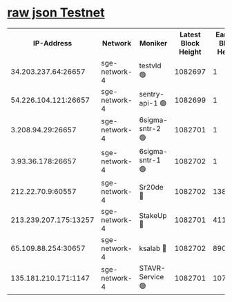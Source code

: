 
[raw json Testnet](https://rpc-check.sget.stavr.tech/sget/rpc-sget-result.json)
=


<table><tr><th>IP-Address</th><th>Network</th><th>Moniker</th><th>Latest Block Height</th><th>Earliest Block Height</th><th>Catching Up</th><th>Tx Index</th><th>Voting Power</th><th>Scan Time</th></tr><tr><td>34.203.237.64:26657</td><td>sge-network-4</td><td>testvld 🟢</td><td>1082697</td><td>1</td><td>False</td><td>on</td><td>0</td><td>2024-01-13T09:27:16.589568010UTC</td></tr><tr><td>54.226.104.121:26657</td><td>sge-network-4</td><td>sentry-api-1 🟢</td><td>1082699</td><td>1</td><td>False</td><td>on</td><td>0</td><td>2024-01-13T09:27:31.603790970UTC</td></tr><tr><td>3.208.94.29:26657</td><td>sge-network-4</td><td>6sigma-sntr-2 🟢</td><td>1082701</td><td>1</td><td>False</td><td>on</td><td>0</td><td>2024-01-13T09:27:41.218597494UTC</td></tr><tr><td>3.93.36.178:26657</td><td>sge-network-4</td><td>6sigma-sntr-1 🟢</td><td>1082702</td><td>1</td><td>False</td><td>on</td><td>0</td><td>2024-01-13T09:27:43.914231302UTC</td></tr><tr><td>212.22.70.9:60557</td><td>sge-network-4</td><td>Sr20de 🔴</td><td>1082702</td><td>138001</td><td>False</td><td>on</td><td>104</td><td>2024-01-13T09:27:46.748222439UTC</td></tr><tr><td>213.239.207.175:13257</td><td>sge-network-4</td><td>StakeUp 🔴</td><td>1082701</td><td>411001</td><td>False</td><td>off</td><td>100</td><td>2024-01-13T09:27:40.100815536UTC</td></tr><tr><td>65.109.88.254:30657</td><td>sge-network-4</td><td>ksalab 🔴</td><td>1082702</td><td>890001</td><td>False</td><td>off</td><td>738</td><td>2024-01-13T09:27:44.246378666UTC</td></tr><tr><td>135.181.210.171:1147</td><td>sge-network-4</td><td>STAVR-Service 🟢</td><td>1082701</td><td>1078001</td><td>False</td><td>on</td><td>0</td><td>2024-01-13T09:27:40.504697826UTC</td></tr></table>
